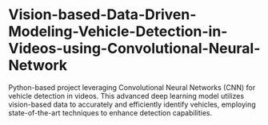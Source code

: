 # Vision-based-Data-Driven-Modeling-Vehicle-Detection-in-Videos-using-Convolutional-Neural-Network
Python-based project leveraging Convolutional Neural Networks (CNN) for vehicle detection in videos. This advanced deep learning model utilizes vision-based data to accurately and efficiently identify vehicles, employing state-of-the-art techniques to enhance detection capabilities.
